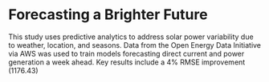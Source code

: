 # Forecasting a Brighter Future
 This study uses predictive analytics to address solar power variability due to weather, location, and seasons. Data from the Open Energy Data Initiative via AWS was used to train models forecasting direct current and power generation a week ahead. Key results include a 4% RMSE improvement (1176.43)
